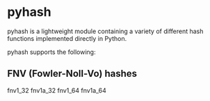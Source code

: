 pyhash
======
pyhash is a lightweight module containing a variety of different hash 
functions implemented directly in Python. 

pyhash supports the following:

FNV (Fowler-Noll-Vo) hashes
---------------------------
fnv1_32
fnv1a_32
fnv1_64
fnv1a_64

